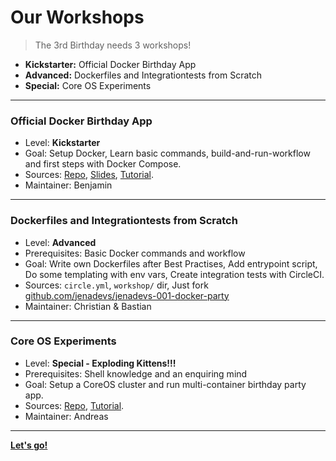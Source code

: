 # Our Workshops

> The 3rd Birthday needs 3 workshops!

- **Kickstarter:** Official Docker Birthday App
- **Advanced:** Dockerfiles and Integrationtests from Scratch
- **Special:** Core OS Experiments

---

### Official Docker Birthday App

- Level: **Kickstarter**
- Goal: Setup Docker, Learn basic commands, build-and-run-workflow and first steps with Docker Compose.
- Sources: [Repo](https://github.com/docker/docker-birthday-3), [Slides](https://github.com/docker/docker-birthday-3), [Tutorial](https://github.com/docker/docker-birthday-3/blob/master/tutorial.md).
- Maintainer: Benjamin

---

### Dockerfiles and Integrationtests from Scratch

- Level: **Advanced**
- Prerequisites: Basic Docker commands and workflow
- Goal: Write own Dockerfiles after Best Practises, Add entrypoint script, Do some templating with env vars, Create integration tests with CircleCI.
- Sources: `circle.yml`, `workshop/` dir, Just fork [github.com/jenadevs/jenadevs-001-docker-party](https://github.com/jenadevs/jenadevs-001-docker-party)
- Maintainer: Christian & Bastian

---

### Core OS Experiments

- Level: **Special - Exploding Kittens!!!**
- Prerequisites: Shell knowledge and an enquiring mind
- Goal: Setup a CoreOS cluster and run multi-container birthday party app.
- Sources: [Repo](https://github.com/jenadevs/coreos-vagrant), [Tutorial](https://developer.epages.com/blog/2016/01/19/setup-a-coreos-cluster.html#install-vagrant).
- Maintainer: Andreas

---

[__Let's go!__](..)
